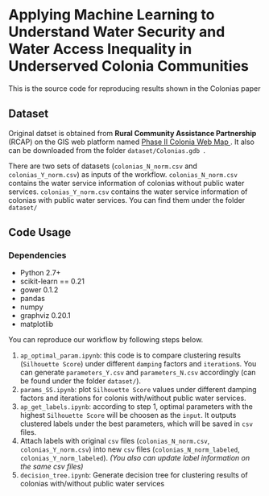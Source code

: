# Applying Machine Learning to Understand Water Security and Water Access Inequality in Underserved Colonia Communities
This is the source code for reproducing results shown in the Colonias paper

## Dataset
Original datset is obtained from **Rural Community Assistance Partnership** (RCAP) on the GIS web platform named [Phase II Colonia Web Map ](https://crginc.maps.arcgis.com/apps/webappviewer/index.html?id=1d3a4eefcaee45519603e4aac90a223e). It also can be downloaded from the folder `dataset/Colonias.gdb `.

There are two sets of datasets (`colonias_N_norm.csv` and `colonias_Y_norm.csv`) as inputs of the workflow. `colonias_N_norm.csv` contains the water service information of colonias without public water services. `colonias_Y_norm.csv` contains the water service information of colonias with public water services. You can find them under the folder `dataset/`

## Code Usage
### Dependencies
- Python 2.7+
- scikit-learn == 0.21
- gower 0.1.2
- pandas
- numpy
- graphviz 0.20.1
- matplotlib

You can reproduce our workflow by following steps below.
1. `ap_optimal_param.ipynb`: this code is to compare clustering results (`Silhouette Score`) under different `damping` factors and `iteration`s. You can generate `parameters_Y.csv` and `parameters_N.csv` accordingly (can be found under the folder `dataset/`).
2. `params_SS.ipynb`: plot `Silhouette Score` values under different damping factors and iterations for colonis with/without public water services.
3. `ap_get_labels.ipynb`: according to step 1, optimal parameters with the highest `Silhouette Score` will be choosen as the `input`. It outputs clustered labels under the best parameters, which will be saved in `csv` files.
4. Attach labels with original `csv` files (`colonias_N_norm.csv`, `colonias_Y_norm.csv`) into new `csv` files (`colonias_N_norm_labeled`, `colonias_Y_norm_labeled`). *(You also can update label information on the same csv files)*
5. `decision_tree.ipynb`: Generate decision tree for clustering results of colonias with/without public water services


